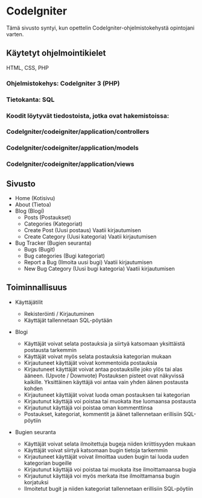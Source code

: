 # CodeIgniter
Tämä sivusto syntyi, kun opettelin CodeIgniter-ohjelmistokehystä opintojani varten.

## Käytetyt ohjelmointikielet
HTML, CSS, PHP

### Ohjelmistokehys: CodeIgniter 3 (PHP)
### Tietokanta: SQL
### Koodit löytyvät tiedostoista, jotka ovat hakemistoissa:
### CodeIgniter/codeigniter/application/controllers
### CodeIgniter/codeigniter/application/models
### CodeIgniter/codeigniter/application/views
## Sivusto
* Home (Kotisivu)
* About (Tietoa)
* Blog (Blogi)
  * Posts (Postaukset)
  * Categories (Kategoriat)
  * Create Post (Uusi postaus) Vaatii kirjautumisen
  * Create Category (Uusi kategoria) Vaatii kirjautumisen
* Bug Tracker (Bugien seuranta)
  * Bugs (Bugit)
  * Bug categories (Bugi kategoriat)
  * Report a Bug (Ilmoita uusi bugi) Vaatii kirjautumisen
  * New Bug Category (Uusi bugi kategoria) Vaatii kirjautumisen

## Toiminnallisuus
* Käyttäjätilit
  * Rekisteröinti / Kirjautuminen
  * Käyttäjät tallennetaan SQL-pöytään

* Blogi
  * Käyttäjät voivat selata postauksia ja siirtyä katsomaan yksittäistä postausta tarkemmin
  * Käyttäjät voivat myös selata postauksia kategorian mukaan
  * Kirjautuneet käyttäjät voivat kommentoida postauksia
  * Kirjautuneet käyttäjät voivat antaa postauksille joko ylös tai alas ääneen. (Upvote / Downvote) Postauksen pisteet ovat näkyvissä kaikille. Yksittäinen käyttäjä voi antaa vain yhden äänen postausta kohden
  * Kirjautuneet käyttäjät voivat luoda oman postauksen tai kategorian
  * Kirjautunut käyttäjä voi poistaa tai muokata itse luomaansa postausta
  * Kirjautunut käyttäjä voi poistaa oman kommenttinsa
  * Postaukset, kategoriat, kommentit ja äänet tallennetaan erillisiin SQL-pöytiin

* Bugien seuranta
  * Käyttäjät voivat selata ilmoitettuja bugeja niiden kriittisyyden mukaan
  * Käyttäjät voivat siirtyä katsomaan bugin tietoja tarkemmin
  * Kirjautuneet käyttäjät voivat ilmoittaa uuden bugin tai luoda uuden kategorian bugeille
  * Kirjautunut käyttäjä voi poistaa tai muokata itse ilmoittamaansa bugia
  * Kirjautunut käyttäjä voi myös merkata itse ilmoittamansa bugin korjatuksi
  * Ilmoitetut bugit ja niiden kategoriat tallennetaan erillisiin SQL-pöytiin

